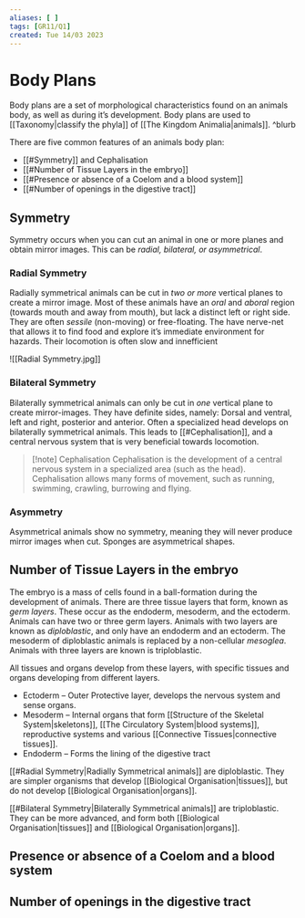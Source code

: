 ```yaml
---
aliases: [ ]
tags: [GR11/Q1]
created: Tue 14/03 2023
---
```

# Body Plans
Body plans are a set of morphological characteristics found on an animals body, as well as during it’s development. Body plans are used to [[Taxonomy|classify the phyla]] of [[The Kingdom Animalia|animals]]. ^blurb

There are five common features of an animals body plan:
- [[#Symmetry]] and Cephalisation
- [[#Number of Tissue Layers in the embryo]]
- [[#Presence or absence of a Coelom and a blood system]]
- [[#Number of openings in the digestive tract]]

## Symmetry
Symmetry occurs when you can cut an animal in one or more planes and obtain mirror images. This can be *radial, bilateral, or asymmetrical*. 

### Radial Symmetry
Radially symmetrical animals can be cut in *two or more* vertical planes to create a mirror image. Most of these animals have an *oral* and *aboral* region (towards mouth and away from mouth), but lack a distinct left or right side. They are often *sessile* (non-moving) or free-floating. The have nerve-net that allows it to find food and explore it’s immediate environment for hazards. Their locomotion is often slow and innefficient

![[Radial Symmetry.jpg]]

### Bilateral Symmetry
Bilaterally symmetrical animals can only be cut in *one* vertical plane to create mirror-images. They have definite sides, namely: Dorsal and ventral, left and right, posterior and anterior. Often a specialized head develops on bilaterally symmetrical animals. This leads to [[#Cephalisation]], and a central nervous system that is very beneficial towards locomotion. 

> [!note] Cephalisation
Cephalisation is the development of a central nervous system in a specialized area (such as the head). Cephalisation allows many forms of movement, such as running, swimming, crawling, burrowing and flying. 


### Asymmetry
Asymmetrical animals show no symmetry, meaning they will never produce mirror images when cut. Sponges are asymmetrical shapes. 

## Number of Tissue Layers in the embryo
The embryo is a mass of cells found in a ball-formation during the development of animals. There are three tissue layers that form, known as *germ layers*. These occur as the endoderm, mesoderm, and the ectoderm. Animals can have two or three germ layers. Animals with two layers are known as *diploblastic*, and only have an endoderm and an ectoderm. The mesoderm of diploblastic animals is replaced by a non-cellular *mesoglea*. Animals with three layers are known is triploblastic. 

All tissues and organs develop from these layers, with specific tissues and organs developing from different layers. 
- Ectoderm – Outer Protective layer, develops the nervous system and sense organs.
- Mesoderm – Internal organs that form [[Structure of the Skeletal System|skeletons]], [[The Circulatory System|blood systems]], reproductive systems and various [[Connective Tissues|connective tissues]]. 
- Endoderm – Forms the lining of the digestive tract

[[#Radial Symmetry|Radially Symmetrical animals]] are diploblastic. They are simpler organisms that develop [[Biological Organisation|tissues]], but do not develop [[Biological Organisation|organs]].

[[#Bilateral Symmetry|Bilaterally Symmetrical animals]] are triploblastic. They can be more advanced, and form both [[Biological Organisation|tissues]] and [[Biological Organisation|organs]].


## Presence or absence of a Coelom and a blood system


## Number of openings in the digestive tract
